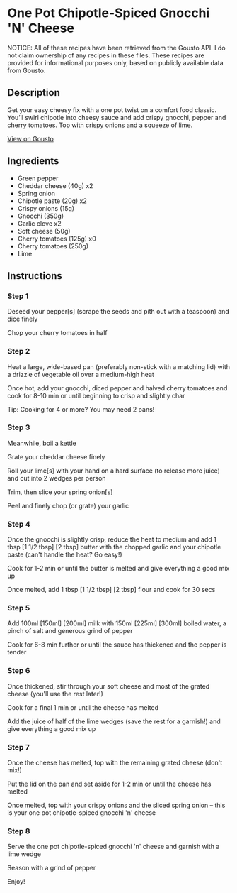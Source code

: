 # One Pot Chipotle-Spiced Gnocchi 'N' Cheese

NOTICE: All of these recipes have been retrieved from the Gousto API. I do not claim ownership of any recipes in these files. These recipes are provided for informational purposes only, based on publicly available data from Gousto.

## Description

Get your easy cheesy fix with a one pot twist on a comfort food classic. You’ll swirl chipotle into cheesy sauce and add crispy gnocchi, pepper and cherry tomatoes. Top with crispy onions and a squeeze of lime. 

[View on Gousto](https://www.gousto.co.uk/recipes/cookbook/one-pot-chipotle-spiced-gnocchi-n-cheese)

## Ingredients

- Green pepper
- Cheddar cheese (40g) x2
- Spring onion
- Chipotle paste (20g) x2
- Crispy onions (15g)
- Gnocchi (350g)
- Garlic clove x2
- Soft cheese (50g)
- Cherry tomatoes (125g) x0
- Cherry tomatoes (250g)
- Lime

## Instructions


### Step 1

Deseed your pepper[s] (scrape the seeds and pith out with a teaspoon) and dice finely

Chop your cherry tomatoes in half


### Step 2

Heat a large, wide-based pan (preferably non-stick with a matching lid) with a drizzle of vegetable oil over a medium-high heat

Once hot, add your gnocchi, diced pepper and halved cherry tomatoes and cook for 8-10 min or until beginning to crisp and slightly char

Tip: Cooking for 4 or more? You may need 2 pans!


### Step 3

Meanwhile, boil a kettle

Grate your cheddar cheese finely

Roll your lime[s] with your hand on a hard surface (to release more juice) and cut into 2 wedges per person

Trim, then slice your spring onion[s]

Peel and finely chop (or grate) your garlic


### Step 4

Once the gnocchi is slightly crisp, reduce the heat to medium and add 1 tbsp <span class="text-purple">[1 1/2 tbsp]</span> <span class="text-danger">[2 tbsp] </span>butter with the chopped garlic and your chipotle paste (can't handle the heat? Go easy!)

Cook for 1-2 min or until the butter is melted and give everything a good mix up

Once melted, add 1 tbsp <span class="text-purple">[1 1/2 tbsp]</span> <span class="text-danger">[2 tbsp] </span>flour and cook for 30 secs


### Step 5

Add 100ml <span class="text-purple">[150ml]</span> <span class="text-danger">[200ml]</span> milk with 150ml <span class="text-purple">[225ml]</span> <span class="text-danger">[300ml]</span> boiled water, a pinch of salt and generous grind of pepper

Cook for 6-8 min further or until the sauce has thickened and the pepper is tender


### Step 6

Once thickened, stir through your soft cheese and most of the grated cheese (you'll use the rest later!)

Cook for a final 1 min or until the cheese has melted

Add the juice of half of the lime wedges (save the rest for a garnish!) and give everything a good mix up


### Step 7

Once the cheese has melted, top with the remaining grated cheese (don't mix!)

Put the lid on the pan and set aside for 1-2 min or until the cheese has melted

Once melted, top with your crispy onions and the sliced spring onion – this is your one pot chipotle-spiced gnocchi 'n' cheese

### Step 8

Serve the one pot chipotle-spiced gnocchi 'n' cheese and garnish with a lime wedge

Season with a grind of pepper

Enjoy!

